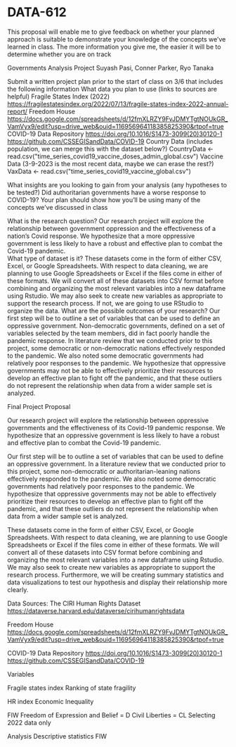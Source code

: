 # DATA-612


This proposal will enable me to give feedback on whether your planned approach is suitable to demonstrate your knowledge of the concepts we’ve learned in class. The more information you give me, the easier it will be to determine whether you are on track

Governments Analysis Project
Suyash Pasi, Conner Parker, Ryo Tanaka

Submit a written project plan prior to the start of class on 3/6 that includes the following information
What data you plan to use (links to sources are helpful)
Fragile States Index (2022)
https://fragilestatesindex.org/2022/07/13/fragile-states-index-2022-annual-report/ 
Freedom House
https://docs.google.com/spreadsheets/d/12fmXLRZY9FvJDMYTgtNOUkGR_VamVyx9/edit?usp=drive_web&ouid=116956964118385825390&rtpof=true
COVID-19 Data Repository
https://doi.org/10.1016/S1473-3099(20)30120-1 
https://github.com/CSSEGISandData/COVID-19
Country Data (includes population, we can merge this with the dataset below?)
CountryData <- read.csv("time_series_covid19_vaccine_doses_admin_global.csv")
Vaccine Data (3-9-2023 is the most recent data, maybe we can erase the rest?)
VaxData <- read.csv("time_series_covid19_vaccine_global.csv")


What insights are you looking to gain from your analysis (any hypotheses to be tested?)
Did authoritarian governments have a worse response to COVID-19?
Your plan should show how you’ll be using many of the concepts we’ve discussed in class

What is the research question?
Our research project will explore the relationship between government oppression and the effectiveness of a nation’s Covid response. We hypothesize that a more oppressive government is less likely to have a robust and effective plan to combat the Covid-19 pandemic.  
What type of dataset is it?
These datasets come in the form of either CSV, Excel, or Google Spreadsheets. With respect to data cleaning, we are planning to use Google Spreadsheets or Excel if the files come in either of these formats. We will convert all of these datasets into CSV format before combining and organizing the most relevant variables into a new dataframe using Rstudio. We may also seek to create new variables as appropriate to support the research process. If not, we are going to use RStudio to organize the data. 
What are the possible outcomes of your research?
Our first step will be to outline a set of variables that can be used to define an oppressive government. 
Non-democratic governments, defined on a set of variables selected by the team members, did in fact poorly handle the pandemic response. In literature review that we conducted prior to this project, some democratic or non-democratic nations effectively responded to the pandemic.  We also noted some democratic  governments had relatively poor responses to the pandemic. We hypothesize that oppressive governments may not be able to effectively prioritize their resources to develop an effective plan to fight off the pandemic, and that these outliers do not represent the relationship when data from a wider sample set is analyzed.

Final Project Proposal

Our research project will explore the relationship between oppressive governments and the effectiveness of its Covid-19 pandemic response. We hypothesize that an oppressive government is less likely to have a robust and effective plan to combat the Covid-19 pandemic.  

Our first step will be to outline a set of variables that can be used to define an oppressive government. In a literature review that we conducted prior to this project, some non-democratic or authoritarian-leaning nations effectively responded to the pandemic. We also noted some democratic governments had relatively poor responses to the pandemic. We hypothesize that oppressive governments may not be able to effectively prioritize their resources to develop an effective plan to fight off the pandemic, and that these outliers do not represent the relationship when data from a wider sample set is analyzed.

These datasets come in the form of either CSV, Excel, or Google Spreadsheets. With respect to data cleaning, we are planning to use Google Spreadsheets or Excel if the files come in either of these formats. We will convert all of these datasets into CSV format before combining and organizing the most relevant variables into a new dataframe using Rstudio. We may also seek to create new variables as appropriate to support the research process. Furthermore, we will be creating summary statistics and data visualizations to test our hypothesis and display their relationship more clearly.

Data Sources:
The CIRI Human Rights Dataset
https://dataverse.harvard.edu/dataverse/cirihumanrightsdata 

Freedom House
https://docs.google.com/spreadsheets/d/12fmXLRZY9FvJDMYTgtNOUkGR_VamVyx9/edit?usp=drive_web&ouid=116956964118385825390&rtpof=true

COVID-19 Data Repository
https://doi.org/10.1016/S1473-3099(20)30120-1 
https://github.com/CSSEGISandData/COVID-19



Variables

Fragile states index
Ranking of state fragility

HR index
Economic Inequality

FIW
Freedom of Expression and Belief = D
Civil Liberties = CL
Selecting 2022 data only

Analysis
Descriptive statistics
FIW





